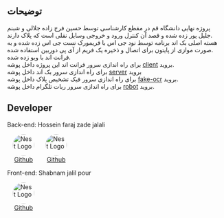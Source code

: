 ## توضیحات
پروژه نهایی دانشگاه قم در مقطع کارشناسی توسط حسین فرج زاده جلالی و شبنم جلیل پور زده شده و قصد آن کنترل ورود و خروجی وسایل نقلی است که پلاک دارند.\
هسته اصلی بک اند برنامه توسط نود جی اس با فریمورک نست جی اس زده شده و به صورت موازی از پایتون برای اتصال و ذخیره یک فریم از آی پی دوربین استفاده شده.\
فرانت اند با ویو زده شده.\
برای راه اندازی سرور فرانت اند این پروژه داخل پوشه [client](https://github.com/hachalick/uniqom/tree/main/client) بروید.\
برای راه اندازی سرور بک اند داخل پوشه [server](https://github.com/hachalick/uniqom/tree/main/server) بروید\
برای راه اندازی سرور فیک تشخیص پلاک داخل پوشه [fake-ocr](https://github.com/hachalick/uniqom/tree/main/fake-ocr) بروید.\
برای راه اندازی سرور ربات تلگرام داخل پوشه [robot](https://github.com/hachalick/uniqom/tree/main/robot) بروید.

## Developer

Back-end: Hossein faraj zade jalali
<div style="display: flex; flex-wrap: wrap;">
  <p style="display: flex; flex-direction: column; width: fit-content; align-items: center;  margin: 0 13px 0 13px;">
    <img src="https://avatars.githubusercontent.com/u/103479589" height="50" width="50" alt="Nest Logo" style="border-radius: 900px;"/>
    <a href="https://github.com/Kofri">Github</a>
  </p>
  <p style="display: flex; flex-direction: column; width: fit-content; align-items: center;  margin: 0 13px 0 13px;">
    <img src="https://avatars.githubusercontent.com/u/149144798" height="50" width="50" alt="Nest Logo" style="border-radius: 900px;"/>
    <a href="https://github.com/hachalick">Github</a>
  </p>
</div>

Front-end: Shabnam jalil pour
  <p style="display: flex; flex-direction: column; width: fit-content; align-items: center;  margin: 0 13px 0 13px;">
  <img src="https://avatars.githubusercontent.com/u/111294479" height="50" width="50" alt="Nest Logo" style="border-radius: 900px;"/>
  <a href="https://github.com/ShabnamJp">Github</a>
</p>
